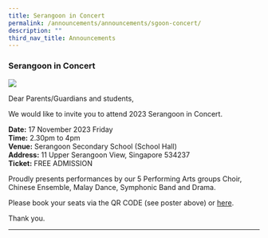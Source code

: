 ```yaml
---
title: Serangoon in Concert
permalink: /announcements/announcements/sgoon-concert/
description: ""
third_nav_title: Announcements
---
```

### Serangoon in Concert

![](/images/Announcements/sss%20in%20concert%20poster.png)

Dear Parents/Guardians and students,

We would like to invite you to attend 2023 Serangoon in Concert.

**Date:** 17 November 2023 Friday<br>
**Time:** 2.30pm to 4pm<br>
**Venue:** Serangoon Secondary School (School Hall)<br>
**Address:** 11 Upper Serangoon View, Singapore 534237<br>
**Ticket:** FREE ADMISSION

Proudly presents performances by our 5 Performing Arts groups Choir, Chinese Ensemble, Malay Dance, Symphonic Band and Drama.

Please book your seats via the QR CODE (see poster above) or [here](https://forms.gle/pYgLE25iUADSzszv7).

Thank you.

<hr>